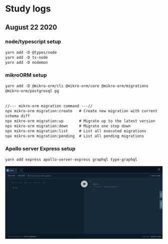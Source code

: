 # Study logs

## August 22 2020

### node/typescript setup

```
yarn add -D @types/node
yarn add -D ts-node
yarn add -D nodemon
```

### mikroORM setup

```
yarn add -D @mikro-orm/cli @mikro-orm/core @mikro-orm/migrations @mikro-orm/postgresql pg


//--- mikro-orm migration command ---//
npx mikro-orm migration:create   # Create new migration with current schema diff
npx mikro-orm migration:up       # Migrate up to the latest version
npx mikro-orm migration:down     # Migrate one step down
npx mikro-orm migration:list     # List all executed migrations
npx mikro-orm migration:pending  # List all pending migrations
```

### Apollo server Express setup

```
yarn add express apollo-server-express graphql type-graphql

```
![alt text](documentation/graphql-playground.png "graphql playground")